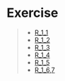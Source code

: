 # Exercise
>* [R_1_1](R_1_1.py)
>* [R_1_2](R_1_2.py)
>* [R_1_3](R_1_3.py)
>* [R_1_4](R_1_4.py)
>* [R_1_5](R_1_5.py)
>* [R_1_6,7](R_1_6,7.py)
